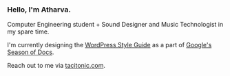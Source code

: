 ### Hello, I'm Atharva.

Computer Engineering student + Sound Designer and Music Technologist in my spare time.  

I'm currently designing the [WordPress Style Guide](https://github.com/WordPress/WordPress-Documentation-Style-Guide) as a part of [Google's Season of Docs](https://developers.google.com/season-of-docs/docs/2020/participants/project-wordpress-tacitonic).

Reach out to me via [tacitonic.com](https://tacitonic.com).
<!--
**tacitonic/tacitonic** is a ✨ _special_ ✨ repository because its `README.md` (this file) appears on your GitHub profile.

Here are some ideas to get you started:

- 🔭 I’m currently working on ...
- 🌱 I’m currently learning ...
- 👯 I’m looking to collaborate on ...
- 🤔 I’m looking for help with ...
- 💬 Ask me about ...
- 📫 How to reach me: ...
- 😄 Pronouns: ...
- ⚡ Fun fact: ...
-->
